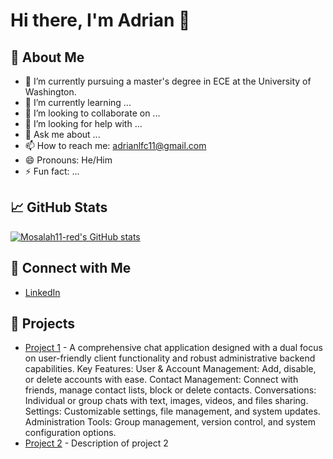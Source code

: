 # Hi there, I'm Adrian 👋

## 📝 About Me
- 🔭 I’m currently pursuing a master's degree in ECE at the University of Washington.
- 🌱 I’m currently learning ...
- 👯 I’m looking to collaborate on ...
- 🤔 I’m looking for help with ...
- 💬 Ask me about ...
- 📫 How to reach me: adrianlfc11@gmail.com
- 😄 Pronouns: He/Him
- ⚡ Fun fact: ...

## 📈 GitHub Stats
[![Mosalah11-red's GitHub stats](https://github-readme-stats.vercel.app/api?username=Mosalah11-red&show_icons=true&theme=radical)](https://github.com/anuraghazra/github-readme-stats)

## 🔗 Connect with Me
- [LinkedIn](https://www.linkedin.com/in/.../)


## 🚀 Projects
- [Project 1](https://github.com/Mosalah11-red/project1) - A comprehensive chat application designed with a dual focus on user-friendly client functionality and robust administrative backend capabilities.
Key Features:
User & Account Management: Add, disable, or delete accounts with ease.
Contact Management: Connect with friends, manage contact lists, block or delete contacts.
Conversations: Individual or group chats with text, images, videos, and files sharing.
Settings: Customizable settings, file management, and system updates.
Administration Tools: Group management, version control, and system configuration options.
- [Project 2](https://github.com/Mosalah11-red/project2) - Description of project 2

<!-- Add more sections as needed -->
